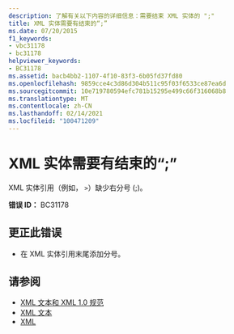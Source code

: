 ```yaml
---
description: 了解有关以下内容的详细信息：需要结束 XML 实体的 ";"
title: XML 实体需要有结束的“;”
ms.date: 07/20/2015
f1_keywords:
- vbc31178
- bc31178
helpviewer_keywords:
- BC31178
ms.assetid: bacb4bb2-1107-4f10-83f3-6b05fd37fd80
ms.openlocfilehash: 9859cce4c3d86d304b511c95f03f6533ce87ea6d
ms.sourcegitcommit: 10e719780594efc781b15295e499c66f316068b8
ms.translationtype: MT
ms.contentlocale: zh-CN
ms.lasthandoff: 02/14/2021
ms.locfileid: "100471209"
---
```

# <a name="expected-closing--for-xml-entity"></a>XML 实体需要有结束的“;”

XML 实体引用（例如， `>`）缺少右分号 (;)。  
  
 **错误 ID：** BC31178  
  
## <a name="to-correct-this-error"></a>更正此错误  
  
- 在 XML 实体引用末尾添加分号。  
  
## <a name="see-also"></a>请参阅

- [XML 文本和 XML 1.0 规范](../programming-guide/language-features/xml/xml-literals-and-the-xml-1-0-specification.md)
- [XML 文本](../language-reference/xml-literals/index.md)
- [XML](../programming-guide/language-features/xml/index.md)
